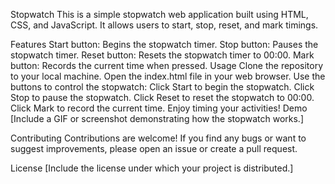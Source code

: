 Stopwatch
This is a simple stopwatch web application built using HTML, CSS, and JavaScript. It allows users to start, stop, reset, and mark timings.

Features
Start button: Begins the stopwatch timer.
Stop button: Pauses the stopwatch timer.
Reset button: Resets the stopwatch timer to 00:00.
Mark button: Records the current time when pressed.
Usage
Clone the repository to your local machine.
Open the index.html file in your web browser.
Use the buttons to control the stopwatch:
Click Start to begin the stopwatch.
Click Stop to pause the stopwatch.
Click Reset to reset the stopwatch to 00:00.
Click Mark to record the current time.
Enjoy timing your activities!
Demo
[Include a GIF or screenshot demonstrating how the stopwatch works.]

Contributing
Contributions are welcome! If you find any bugs or want to suggest improvements, please open an issue or create a pull request.

License
[Include the license under which your project is distributed.]
